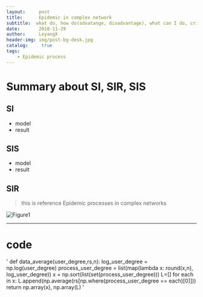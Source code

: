 ---layout:     posttitle:      Epidemic in complex networksubtitle:  what do, how do(advatange, disadvantage), what can I do, critical thinking  date:       2018-11-29author:     LeyangXheader-img: img/post-bg-desk.jpgcatalog: 	 truetags:    - Epidemic process---# Summary about SI, SIR, SIS## SI*  model*  result## SIS * model * result ## SIR> this is reference Epidemic processes in complex networks![Figure1](https://cl.ly/33ccfe1b47a5)***# code'def data_average(user_degree,rs,n):    log_user_degree = np.log(user_degree)    process_user_degree = list(map(lambda x: round(x,n), log_user_degree))    x = np.sort(list(set(process_user_degree)))    L=[]    for each in x:        L.append(np.average(rs[np.where(process_user_degree == each)[0]]))    return np.array(x), np.array(L)'